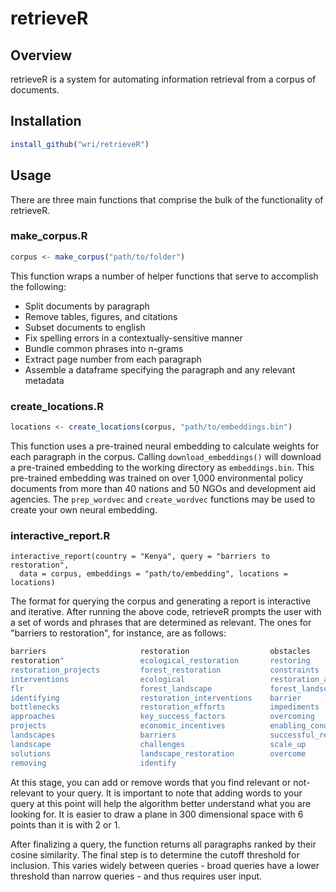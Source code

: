 # retrieveR

## Overview

retrieveR is a system for automating information retrieval from a corpus of documents. 

## Installation

```r
install_github("wri/retrieveR")
```


## Usage

There are three main functions that comprise the bulk of the functionality of retrieveR.

### make_corpus.R

```r
corpus <- make_corpus("path/to/folder")
```

This function wraps a number of helper functions that serve to accomplish the following:
 
+ Split documents by paragraph
+ Remove tables, figures, and citations
+ Subset documents to english
+ Fix spelling errors in a contextually-sensitive manner
+ Bundle common phrases into n-grams
+ Extract page number from each paragraph
+ Assemble a dataframe specifying the paragraph and any relevant metadata

### create_locations.R

```r
locations <- create_locations(corpus, "path/to/embeddings.bin")
```

This function uses a pre-trained neural embedding to calculate weights for each paragraph in the corpus. Calling `download_embeddings()` will download a pre-trained embedding to the working directory as `embeddings.bin`. This pre-trained embedding was trained on over 1,000 environmental policy documents from more than 40 nations and 50 NGOs and development aid agencies. The `prep_wordvec` and `create_wordvec` functions may be used to create your own neural embedding.

### interactive_report.R

```
interactive_report(country = "Kenya", query = "barriers to restoration",
  data = corpus, embeddings = "path/to/embedding", locations = locations)
```

The format for querying the corpus and generating a report is interactive and iterative.
After running the above code, retrieveR prompts the user with a set of words and phrases that are determined as relevant. The ones for "barriers to restoration", for instance, are as follows:

```r
barriers                     restoration                  obstacles                            
restoration"                 ecological_restoration       restoring                          
restoration_projects         forest_restoration           constraints                        
interventions                ecological                   restoration_activities                  
flr                          forest_landscape             forest_landscape_restoration       
identifying                  restoration_interventions    barrier                        
bottlenecks                  restoration_efforts          impediments                      
approaches                   key_success_factors          overcoming                 
projects                     economic_incentives          enabling_conditions              
landscapes                   barriers                     successful_restoration            
landscape                    challenges                   scale_up                     
solutions                    landscape_restoration        overcome                            
removing                     identify                    
```

At this stage, you can add or remove words that you find relevant or not-relevant to your query. It is important to note that adding words to your query at this point will help the algorithm better understand what you are looking for. It is easier to draw a plane in 300 dimensional space with 6 points than it is with 2 or 1.

After finalizing a query, the function returns all paragraphs ranked by their cosine similarity. The final step is to determine the cutoff threshold for inclusion. This varies widely between queries - broad queries have a lower threshold than narrow queries - and thus requires user input. 
